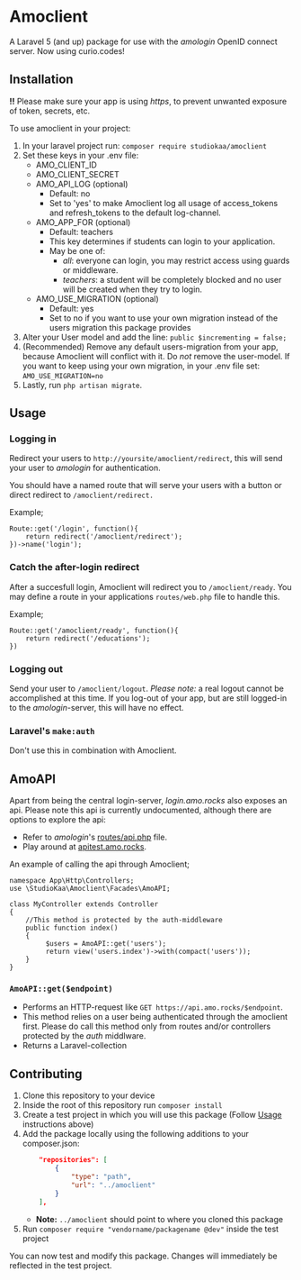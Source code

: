 # Amoclient

A Laravel 5 (and up) package for use with the _amologin_ OpenID connect server.
Now using curio.codes!

## Installation

__!!__ Please make sure your app is using _https_, to prevent unwanted exposure of token, secrets, etc.

To use amoclient in your project:

1. In your laravel project run: `composer require studiokaa/amoclient`
2. Set these keys in your .env file:
	* AMO_CLIENT_ID
	* AMO_CLIENT_SECRET
	* AMO_API_LOG (optional)
		* Default: no
		* Set to 'yes' to make Amoclient log all usage of access_tokens and refresh_tokens to the default log-channel.
	* AMO_APP_FOR (optional)
		* Default: teachers
		* This key determines if students can login to your application. 
		* May be one of:
			* _all_: everyone can login, you may restrict access using guards or middleware.
			* _teachers_: a student will be completely blocked and no user will be created when they try to login.
	* AMO_USE_MIGRATION (optional)
		* Default: yes
		* Set to no if you want to use your own migration instead of the users migration this package provides
3. Alter your User model and add the line: `public $incrementing = false;`
4. (Recommended) Remove any default users-migration from your app, because Amoclient will conflict with it. Do _not_ remove the user-model. If you want to keep using your own migration, in your .env file set: `AMO_USE_MIGRATION=no`
5. Lastly, run `php artisan migrate`.


## Usage

### Logging in
Redirect your users to `http://yoursite/amoclient/redirect`, this will send your user to _amologin_ for authentication.

You should have a named route that will serve your users with a button or direct redirect to `/amoclient/redirect.`

Example;
```
Route::get('/login', function(){
	return redirect('/amoclient/redirect');
})->name('login');

```

### Catch the after-login redirect
After a succesfull login, Amoclient will redirect you to `/amoclient/ready`. You may define a route in your applications `routes/web.php` file to handle this.

Example;
```
Route::get('/amoclient/ready', function(){
	return redirect('/educations');
})
```

### Logging out
Send your user to `/amoclient/logout`.
_Please note:_ a real logout cannot be accomplished at this time. If you log-out of your app, but are still logged-in to the _amologin_-server, this will have no effect.


### Laravel's `make:auth`
Don't use this in combination with Amoclient.


## AmoAPI
Apart from being the central login-server, _login.amo.rocks_ also exposes an api. Please note this api is currently undocumented, although there are options to explore the api:
* Refer to _amologin_'s [routes/api.php](https://github.com/StudioKaa/amologin/blob/master/routes/api.php) file.
* Play around at [apitest.amo.rocks](https://apitest.amo.rocks/).

An example of calling the api through Amoclient;
```
namespace App\Http\Controllers;
use \StudioKaa\Amoclient\Facades\AmoAPI;

class MyController extends Controller
{
	//This method is protected by the auth-middleware
	public function index()
	{
		 $users = AmoAPI::get('users');
		 return view('users.index')->with(compact('users'));
	}
}

```

### `AmoAPI::get($endpoint)`
* Performs an HTTP-request like `GET https://api.amo.rocks/$endpoint`.
* This method relies on a user being authenticated through the amoclient first. Please do call this method only from routes and/or controllers protected by the _auth_ middlware.
* Returns a Laravel-collection


## Contributing

1. Clone this repository to your device
2. Inside the root of this repository run `composer install`
3. Create a test project in which you will use this package (Follow [Usage](#usage) instructions above)
4. Add the package locally using the following additions to your composer.json:
	```json
		"repositories": [
			{
				"type": "path",
				"url": "../amoclient"
			}
		],
	```
	* **Note:** `../amoclient` should point to where you cloned this package
5. Run `composer require "vendorname/packagename @dev"` inside the test project

You can now test and modify this package. Changes will immediately be reflected in the test project.